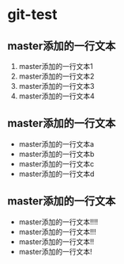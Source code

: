 # git-test

## master添加的一行文本

1. master添加的一行文本1
2. master添加的一行文本2
3. master添加的一行文本3
4. master添加的一行文本4

## master添加的一行文本

- master添加的一行文本a
- master添加的一行文本b
- master添加的一行文本c
- master添加的一行文本d

## master添加的一行文本

- master添加的一行文本!!!!
- master添加的一行文本!!!
- master添加的一行文本!!
- master添加的一行文本!